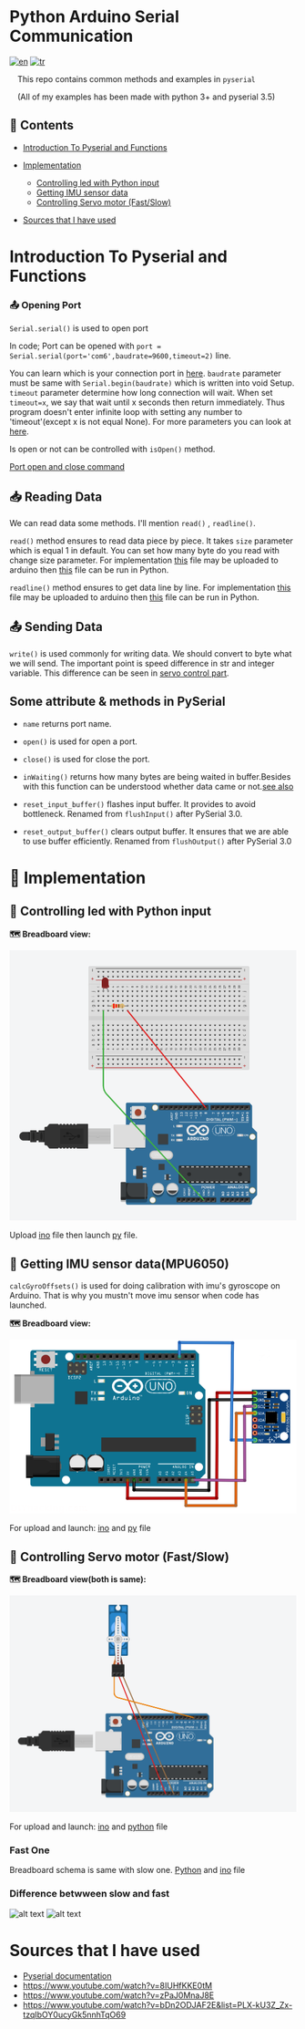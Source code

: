 # Python Arduino Serial Communication
[![en](https://img.shields.io/badge/lang-en-red.svg)](https://github.com/ErenKaymakci/Pyserial-Arduino/blob/main/README.en.md)
[![tr](https://img.shields.io/badge/lang-tr-green.svg)](https://github.com/ErenKaymakci/Pyserial-Arduino/blob/main/README.md)

&emsp;This repo contains common methods and examples in `pyserial`  

&emsp;(All of my examples has been made with python 3+ and pyserial 3.5)

## 📑 Contents
- [Introduction To Pyserial and Functions](#Introduction-To-Pyserial-and-Functions)
- [Implementation](#-implementation)
  * [Controlling led with Python input](#-controlling-led-with-python-input)
  * [Getting IMU sensor data](#-getting-imu-sensor-datampu6050)
  * [Controlling Servo motor (Fast/Slow)](#-controlling-servo-motor-fastslow)
  
  
- [Sources that I have used](#sources-that-i-have-used)


# Introduction To Pyserial and Functions 


### 📤 Opening Port 
`Serial.serial()` is used to open port

In code; Port can be opened with `port = Serial.serial(port='com6',baudrate=9600,timeout=2)` line. 

You can learn which is your connection port in [here](/img/port_name.png). `baudrate` parameter must be same with `Serial.begin(baudrate)` which is written into void Setup. `timeout` parameter determine how long connection will wait. When set `timeout=x`, we say that wait until x seconds then return immediately. Thus program doesn't enter infinite loop with setting any number to 'timeout'(except x is not equal None). For more parameters you can look at [here](https://pyserial.readthedocs.io/en/latest/pyserial_api.html).

Is open or not can be controlled with `isOpen()` method. 

 [Port open and close command](#some-attribute--methods-in-pyserial)

 
 ## 📥 Reading Data
 We can read data some methods. I'll mention `read()` , `readline()`.
 
`read()` method ensures to read data piece by piece. It takes `size` parameter which is equal 1 in default. You can set how many byte do you read with change size parameter. For implementation [this](/getting_data/read.ino) file may be uploaded to arduino then [this](/getting_data/read.py) file can be run in Python.

 
`readline()` method ensures to get data line by line. For implementation [this](/getting_data/readline.ino) file may be uploaded to arduino then [this](/getting_data/readline.py) file can be run in Python.
  
 
 ## 📤 Sending Data
 `write()` is used commonly for writing data. We should convert to byte what we will send. The important point is speed difference in str and integer variable. This difference can be seen in [servo control part](#difference-betwween-slow-and-fast).
 
 ## Some attribute & methods in PySerial  
 
- `name` returns port name. 
 
- `open()` is used for open a port.

- `close()` is used for close the port.

-  `inWaiting()` returns how many bytes are being waited in buffer.Besides with this function can be understood whether data came or not.[see also](https://github.com/ErenKaymakci/PyserialArduino/blob/main/get_imu_data.py#L10)

- `reset_input_buffer()` flashes input buffer. It provides to avoid bottleneck. Renamed from `flushInput()` after PySerial 3.0.
 
- `reset_output_buffer()` clears output buffer. It ensures that we are able to use buffer efficiently. Renamed from `flushOutput()` after PySerial 3.0


# 📖 Implementation

## 📌 Controlling led with Python input

**🗺️ Breadboard view:**

![led on-off](/img/led_sema.png)

Upload [ino](/examples/led_on-off/led_on-off.ino) file then launch [py](/examples/led_on-off/led_on-off.py) file. 

## 📌 Getting IMU sensor data(MPU6050)

`calcGyroOffsets()` is used for doing calibration with imu's gyroscope on Arduino. That is why you mustn't move imu sensor when code has launched. 

**🗺️ Breadboard view:**

![IMU](/img/imu_sema.png)

For upload and launch: [ino](/examples/getting_imu_values/get_imu_data.ino) and [py](/examples/getting_imu_values/get_imu_data.py) file



## 📌 Controlling Servo motor (Fast/Slow)

**🗺️ Breadboard view(both is same):**

![servo](/img/servo_sema.png)

For upload and launch: [ino](/examples/servo_control/servo_control.ino) and [python](/examples/servo_control/servo_control.py) file

### Fast One
Breadboard schema is same with slow one. [Python](/examples/servo_control-faster/servo_control_faster.py) and [ino](/examples/servo_control-faster/servo_control_faster.ino) file 

### Difference betwween slow and fast


![alt text](/img/normal.gif "Slow")  ![alt text](/img/faster.gif "Faster")


# Sources that I have used
- [Pyserial documentation](https://pyserial.readthedocs.io/en/latest/pyserial_api.html)
- https://www.youtube.com/watch?v=8IUHfKKE0tM
- https://www.youtube.com/watch?v=zPaJ0MnaJ8E
- https://www.youtube.com/watch?v=bDn2ODJAF2E&list=PLX-kU3Z_Zx-tzqIbOY0ucyGk5nnhTqO69

